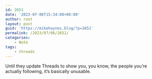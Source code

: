 ```yaml
---
id: 2651
date: '2023-07-06T15:34:00+00:00'
author: root
layout: post
guid: 'https://mikehaynes.blog/?p=2651'
permalink: /2023/07/06/2651/
categories:
    - Note
tags:
    - threads
---
```


Until they update Threads to show you, you know, the people you’re actually following, it’s basically unusable.